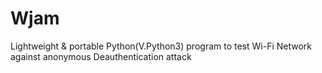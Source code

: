 # Wjam
Lightweight &amp; portable Python(V.Python3) program to test Wi-Fi Network against anonymous Deauthentication attack
